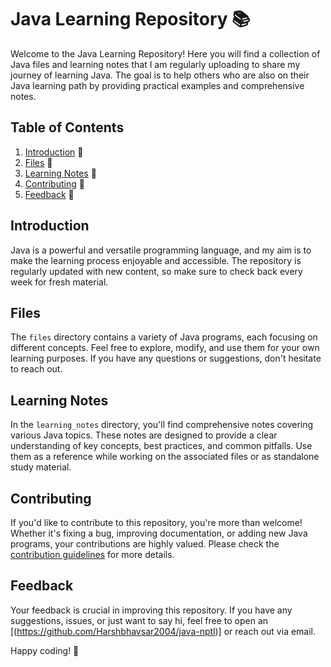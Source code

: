 # Java Learning Repository 📚

Welcome to the Java Learning Repository! Here you will find a collection of Java files and learning notes that I am regularly uploading to share my journey of learning Java. The goal is to help others who are also on their Java learning path by providing practical examples and comprehensive notes.

## Table of Contents

1. [Introduction](#introduction) 🌟
2. [Files](#files) 📂
3. [Learning Notes](#learning-notes) 📝
4. [Contributing](#contributing) 🤝
5. [Feedback](#feedback) 🚀

## Introduction

Java is a powerful and versatile programming language, and my aim is to make the learning process enjoyable and accessible. The repository is regularly updated with new content, so make sure to check back every week for fresh material.

## Files

The `files` directory contains a variety of Java programs, each focusing on different concepts. Feel free to explore, modify, and use them for your own learning purposes. If you have any questions or suggestions, don't hesitate to reach out.

## Learning Notes

In the `learning_notes` directory, you'll find comprehensive notes covering various Java topics. These notes are designed to provide a clear understanding of key concepts, best practices, and common pitfalls. Use them as a reference while working on the associated files or as standalone study material.

## Contributing

If you'd like to contribute to this repository, you're more than welcome! Whether it's fixing a bug, improving documentation, or adding new Java programs, your contributions are highly valued. Please check the [contribution guidelines](CONTRIBUTING.md) for more details.

## Feedback

Your feedback is crucial in improving this repository. If you have any suggestions, issues, or just want to say hi, feel free to open an [(https://github.com/Harshbhavsar2004/java-nptl)] or reach out via email.

Happy coding! 🚀
